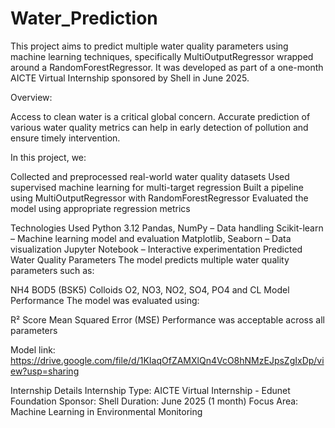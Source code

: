 # Water_Prediction

This project aims to predict multiple water quality parameters using machine learning techniques, specifically MultiOutputRegressor wrapped around a RandomForestRegressor. It was developed as part of a one-month AICTE Virtual Internship sponsored by Shell in June 2025.

Overview:

Access to clean water is a critical global concern. Accurate prediction of various water quality metrics can help in early detection of pollution and ensure timely intervention.

In this project, we:

Collected and preprocessed real-world water quality datasets
Used supervised machine learning for multi-target regression
Built a pipeline using MultiOutputRegressor with RandomForestRegressor
Evaluated the model using appropriate regression metrics


Technologies Used
Python 3.12
Pandas, NumPy – Data handling
Scikit-learn – Machine learning model and evaluation
Matplotlib, Seaborn – Data visualization
Jupyter Notebook – Interactive experimentation
Predicted Water Quality Parameters
The model predicts multiple water quality parameters such as:

NH4
BOD5 (BSK5)
Colloids
O2, NO3, NO2, SO4, PO4 and
CL
Model Performance
The model was evaluated using:

R² Score
Mean Squared Error (MSE)
Performance was acceptable across all parameters

Model link:
https://drive.google.com/file/d/1KIaqOfZAMXlQn4VcO8hNMzEJpsZgIxDp/view?usp=sharing

Internship Details
Internship Type: AICTE Virtual Internship - Edunet Foundation
Sponsor: Shell
Duration: June 2025 (1 month)
Focus Area: Machine Learning in Environmental Monitoring








